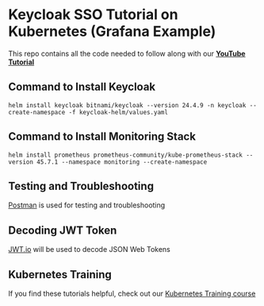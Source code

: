 # Keycloak SSO Tutorial on Kubernetes (Grafana Example)

This repo contains all the code needed to follow along with our **[YouTube Tutorial](https://link-here)**

## Command to Install Keycloak

```
helm install keycloak bitnami/keycloak --version 24.4.9 -n keycloak --create-namespace -f keycloak-helm/values.yaml
```

## Command to Install Monitoring Stack

```
helm install prometheus prometheus-community/kube-prometheus-stack --version 45.7.1 --namespace monitoring --create-namespace
```

## Testing and Troubleshooting

[Postman](https://www.postman.com/downloads/) is used for testing and troubleshooting

## Decoding JWT Token

[JWT.io](https://jwt.io/) will be used to decode JSON Web Tokens


## Kubernetes Training

If you find these tutorials helpful, check out our [Kubernetes Training course](https://kubernetestraining.io/)
